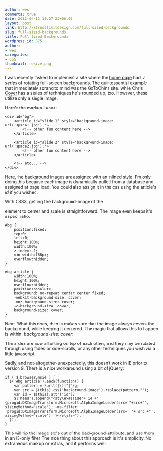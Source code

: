 ```yaml
---
author: wes
comments: true
date: 2012-04-13 19:37:23+00:00
layout: post
link: http://stresslimitdesign.com/full-sized-backgrounds
slug: full-sized-backgrounds
title: Full Sized Backgrounds
wordpress_id: 875
author:
- wes
categories:
- CSS
thumbnail: resize.png
---
```


I was recently tasked to implement a site where the [home page](http://naisgood.com) had  a _series_ of rotating full-screen backgrounds. The quintessential example that immediately sprang to mind was the [GoToChina](http://ringvemedia.com) site, while [Chris Coyer](http://css-tricks.com/perfect-full-page-background-image/) has a series of techniques he's rounded up, too. However, these utilize only a single image.

Here's the markup I used:


    <div id="bg">
    	<article id="slide-1" style="background-image: url('space1.jpg');">
    		<!-- other fun content here -->
    	</article>

    	<article id="slide-2" style="background-image: url('space2.jpg');">
    		<!-- other fun content here -->
    	</article>

    	<!-- etc... -->
    </div>


Here, the background images are assigned with an inlined style. I'm only doing this because each image is dynamically pulled from a database and assigned at page load. You could also assign it in the css using the article's _id_ if you wished.

With CSS3, getting the background-image of the <article> element to center and scale is straightforward. The image even keeps it's aspect ratio:


    #bg {
    	position:fixed;
    	top:0;
    	left:0;
    	height:100%;
    	width:100%;
    	z-index:-1;
    	min-width:768px;
    	overflow:hidden;
    }

    #bg article {
    	width:100%;
    	height:100%;
    	overflow:hidden;
    	position:absolute;
    	background: no-repeat center center fixed;
    	-webkit-background-size: cover;
    	-moz-background-size: cover;
    	-o-background-size: cover;
    	background-size: cover;
    }


Neat. What this does, then is makes sure that the image always covers the background, while keeping it centered. The magic that allows this to happen is within: _background-size: cover;_

The slides are now all sitting on top of each other, and they may be rotated through using fades or side-scrolls, or any other techniques you wish via a little javascript.


Sadly, and not-altogether-unexpectedly, this doesn't work in IE prior to version 9. There is a nice workaround using a bit of jQuery:




    if ( $.browser.msie ) {
      $('#bg article').each(function() {
        var pattern = /url\(|\)|"|'/g;
        var src = $(this).css('background-image').replace(pattern,"");
        var id = $(this).attr('id');
        $('head').append("<style>#slide"+ id +"{progid:DXImageTransform.Microsoft.AlphaImageLoader(src='"+src+"', sizingMethod='scale'); -ms-filter: 'progid:DXImageTransform.Microsoft.AlphaImageLoader(src=' "+ src +"', sizingMethod='scale')';}</style>");
      });
    }


This will rip the image src's out of the background-attribute, and use them in an IE-only filter The nice thing about this approach is it's simplicity. No extraneous markup or extras, and it performs well.

